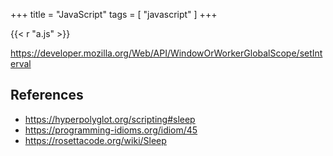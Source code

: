 +++
title = "JavaScript"
tags = [ "javascript" ]
+++

{{< r "a.js" >}}

<https://developer.mozilla.org/Web/API/WindowOrWorkerGlobalScope/setInterval>

## References

- <https://hyperpolyglot.org/scripting#sleep>
- <https://programming-idioms.org/idiom/45>
- <https://rosettacode.org/wiki/Sleep>
